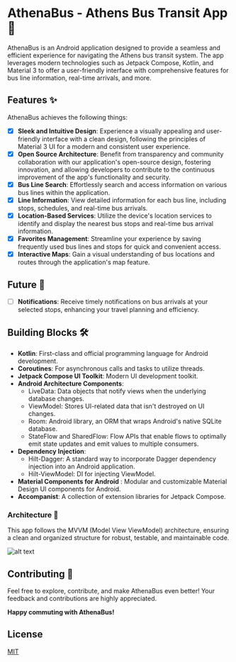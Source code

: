 # AthenaBus - Athens Bus Transit App 🚎

AthenaBus is an Android application designed to provide a seamless and efficient experience for navigating the Athens bus transit system. The app leverages modern technologies such as Jetpack Compose, Kotlin, and Material 3 to offer a user-friendly interface with comprehensive features for bus line information, real-time arrivals, and more.

## Features ✨

AthenaBus achieves the following things:

- [x] **Sleek and Intuitive Design**: Experience a visually appealing and user-friendly interface with a clean design, following the principles of Material 3 UI for a modern and consistent user experience.
- [x] **Open Source Architecture**: Benefit from transparency and community collaboration with our application's open-source design, fostering innovation, and allowing developers to contribute to the continuous improvement of the app's functionality and security.
- [x] **Bus Line Search**: Effortlessly search and access information on various bus lines within the application.
- [x] **Line Information**: View detailed information for each bus line, including stops, schedules, and real-time bus arrivals.
- [x] **Location-Based Services**: Utilize the device's location services to identify and display the nearest bus stops and real-time bus arrival information.
- [x] **Favorites Management**: Streamline your experience by saving frequently used bus lines and stops for quick and convenient access.
- [x] **Interactive Maps**: Gain a visual understanding of bus locations and routes through the application's map feature.
## Future 🚀 
- [ ] **Notifications**: Receive timely notifications on bus arrivals at your selected stops, enhancing your travel planning and efficiency.

## Building Blocks 🛠

- **Kotlin**: First-class and official programming language for Android development.
- **Coroutines**: For asynchronous calls and tasks to utilize threads.
- **Jetpack Compose UI Toolkit**: Modern UI development toolkit.
- **Android Architecture Components**:
  - LiveData: Data objects that notify views when the underlying database changes.
  - ViewModel: Stores UI-related data that isn't destroyed on UI changes.
  - Room: Android library, an ORM that wraps Android's native SQLite database.
  - StateFlow and SharedFlow: Flow APIs that enable flows to optimally emit state updates and emit values to multiple consumers.
- **Dependency Injection**:
  - Hilt-Dagger: A standard way to incorporate Dagger dependency injection into an Android application.
  - Hilt-ViewModel: DI for injecting ViewModel.
- **Material Components for Android** : Modular and customizable Material Design UI components for Android.
- **Accompanist**: A collection of extension libraries for Jetpack Compose.

### Architecture 📐

This app follows the MVVM (Model View ViewModel) architecture, ensuring a clean and organized structure for robust, testable, and maintainable code.

![alt text](https://journaldev.nyc3.cdn.digitaloceanspaces.com/2018/04/android-mvvm-pattern.png)


## Contributing 📢

Feel free to explore, contribute, and make AthenaBus even better! Your feedback and contributions are highly appreciated.

**Happy commuting with AthenaBus!**

## License

[MIT](https://choosealicense.com/licenses/mit/)

